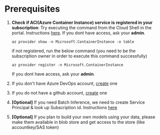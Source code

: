 # Prerequisites

1. __Check if ACI(Azure Container Instance) service is registered in your subscription__: Try executing the command from the Cloud Shell in the portal. Instructions [here](https://docs.microsoft.com/en-us/azure/cloud-shell/quickstart).
    If you dont have access, ask your __admin__.

    `az provider show -n Microsoft.ContainerInstance -o table`

    if not registered, run the below command (you need to be the subscription owner in order to execute this command successfully)

    `az provider register -n Microsoft.ContainerInstance`
    
    If you dont have access, ask your __admin__.

3. If you don't have Azure DevOps account, [create](https://dev.azure.com) one

4. If you do not have a github account, [create](https://github.com/) one

5. __[Optional]__ If you need Batch Inference, we need to create Service Principal & look up Subscription id. Instructions [here](CreateServiceIdentity.md)

6. __[Optional]__ If you plan to build your own models using your data, please make them available in blob store and get access to the store (like accountkey/SAS token)
